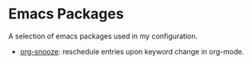 # Emacs Packages

A selection of emacs packages used in my configuration.

* [org-snooze](org-snooze.el): reschedule entries upon keyword change in org-mode.
